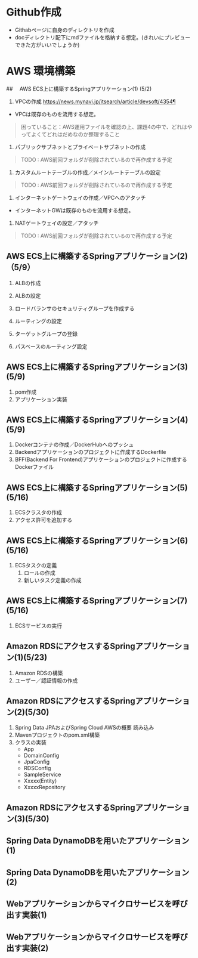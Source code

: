# Github作成
 * Githabページに自身のディレクトリを作成
 * docディレクトリ配下にmdファイルを格納する想定。(きれいにプレビューできた方がいいでしょうか)

# AWS 環境構築
##　 AWS ECS上に構築するSpringアプリケーション(1) (5/2)

1. VPCの作成
https://news.mynavi.jp/itsearch/article/devsoft/4354¶
 * VPCは既存のものを流用する想定。



>困っていること：AWS運用ファイルを確認の上、課題4の中で、どれはやってよくてどれはだめなのか整理すること


1. パブリックサブネットとプライベートサブネットの作成
  > TODO : AWS前回フォルダが削除されているので再作成する予定

1. カスタムルートテーブルの作成／メインルートテーブルの設定
  > TODO : AWS前回フォルダが削除されているので再作成する予定

1. インターネットゲートウェイの作成／VPCへのアタッチ
 * インターネットGWは既存のものを流用する想定。

1. NATゲートウェイの設定／アタッチ
  > TODO : AWS前回フォルダが削除されているので再作成する予定



## AWS ECS上に構築するSpringアプリケーション(2) （5/9）

1. ALBの作成

1. ALBの設定

1. ロードバランサのセキュリティグループを作成する

1. ルーティングの設定

1. ターゲットグループの登録
1. パスベースのルーティング設定

## AWS ECS上に構築するSpringアプリケーション(3) (5/9)

1. pom作成
1. アプリケーション実装 

## AWS ECS上に構築するSpringアプリケーション(4) (5/9)
1. Dockerコンテナの作成／DockerHubへのプッシュ
1. Backendアプリケーションのプロジェクトに作成するDockerfile
1. BFF(Backend For Frontend)アプリケーションのプロジェクトに作成するDockerファイル

## AWS ECS上に構築するSpringアプリケーション(5) (5/16)
1. ECSクラスタの作成
1. アクセス許可を追加する

## AWS ECS上に構築するSpringアプリケーション(6)(5/16)
1. ECSタスクの定義  
    1. ロールの作成
    1. 新しいタスク定義の作成

## AWS ECS上に構築するSpringアプリケーション(7)(5/16)
1. ECSサービスの実行

## Amazon RDSにアクセスするSpringアプリケーション(1)(5/23)
1. Amazon RDSの構築
1. ユーザー／認証情報の作成

## Amazon RDSにアクセスするSpringアプリケーション(2)(5/30)
1. Spring Data JPAおよびSpring Cloud AWSの概要 読み込み
1. Mavenプロジェクトのpom.xml構築
1. クラスの実装
    * App
    * DomainConfig
    * JpaConfig
    * RDSConfig
    * SampleService
    * Xxxxx(Entity)
    * XxxxxRepository

## Amazon RDSにアクセスするSpringアプリケーション(3)(5/30)

## Spring Data DynamoDBを用いたアプリケーション(1)

## Spring Data DynamoDBを用いたアプリケーション(2)

## Webアプリケーションからマイクロサービスを呼び出す実装(1)

## Webアプリケーションからマイクロサービスを呼び出す実装(2)


